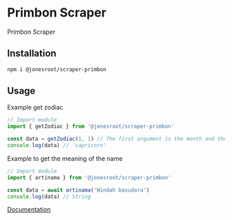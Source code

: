 # Primbon Scraper
Primbon Scraper

## Installation
```sh
npm i @jonesroot/scraper-primbon
```

## Usage 
Example get zodiac
```ts
// Import module
import { getZodiac } from '@jonesroot/scraper-primbon'

const data = getZodiac(1, 1) // The first argument is the month and the second argument is the date
console.log(data) // 'capricorn'
```
Example to get the meaning of the name
```ts
// Import module
import { artinama } from '@jonesroot/scraper-primbon'

const data = await artinama('Windah basudara') 
console.log(data) // String
```
[Documentation](https://jonesroot.github.io/scraper/modules/_bochilteam_scraper_primbon.html)